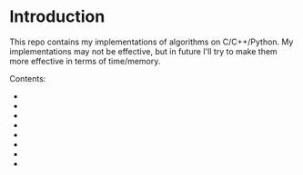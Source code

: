# Introduction

This repo contains my implementations of algorithms on  C/C++/Python.
My implementations may not be effective, but in future I'll try to make them more effective in terms of time/memory.

Contents:
    <ul>
      <li>
      <li>
      <li>
      <li>
      <li>
      <li>
      <li>
      <li>
    </ul>
